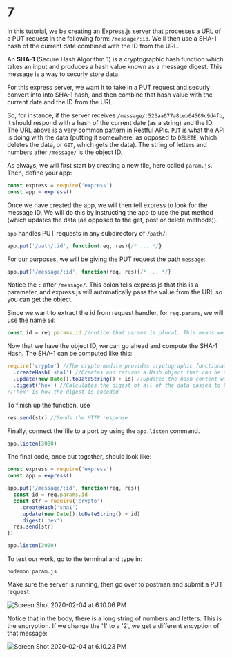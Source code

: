 # 7

In this tutorial, we be creating an Express.js server that processes a URL of a PUT request in the following form: `/message/:id`. We'll then use a SHA-1 hash of the current date combined with the ID from the URL.

An **SHA-1** \(Secure Hash Algorithm 1\) is a cryptographic hash function which takes an input and produces a hash value known as a message digest. This message is a way to securly store data.

For this express server, we want it to take in a PUT request and securly convert into into SHA-1 hash, and then combine that hash value with the current date and the ID from the URL.

So, for instance, if the server receives `/message/:526aa677a8ceb64569c9d4fb`, it should respond with a hash of the current date \(as a string\) and the ID. The URL above is a very common pattern in Restful APIs. `PUT` is what the API is doing with the data \(putting it somewhere, as opposed to `DELETE`, which deletes the data, or `GET`, which gets the data\). The string of letters and numbers after `/message/` is the object ID.

As always, we will first start by creating a new file, here called `param.js`. Then, define your app:

```javascript
const express = require('express') 
const app = express()
```

Once we have created the app, we will then tell express to look for the message ID. We will do this by instructing the app to use the put method \(which updates the data \(as opposed to the get, post or delete methods\)\).

`app` handles PUT requests in any subdirectory of `/path/`:

```javascript
app.put('/path/:id', function(req, res){/* ... */}
```

For our purposes, we will be giving the PUT request the path `message`:

```javascript
app.put('/message/:id', function(req, res){/* ... */}
```

Notice the `:` after `/message/`. This colon tells express.js that this is a parameter, and express.js will automatically pass the value from the URL so you can get the object.

Since we want to extract the id from request handler, for `req.params`, we will use the name `id`:

```javascript
const id = req.params.id //notice that params is plural. This means we can have more than one parameter
```

Now that we have the object ID, we can go ahead and compute the SHA-1 Hash. The SHA-1 can be computed like this:

```javascript
require('crypto') //The crypto module provides cryptographic functionality
  .createHash('sha1') //Creates and returns a Hash object that can be used to generate hash digests using the given algorithm
  .update(new Date().toDateString() + id) //Updates the hash content with the given data, in this case the current date and the message ID.
  .digest('hex') //Calculates the digest of all of the data passed to be hashed
//'hex' is how the digest is encoded
```

To finish up the function, use

```javascript
res.send(str) //Sends the HTTP response
```

Finally, connect the file to a port by using the `app.listen` command.

```javascript
app.listen(3000)
```

The final code, once put together, should look like:

```javascript
const express = require('express')
const app = express()

app.put('/message/:id', function(req, res){
  const id = req.params.id
  const str = require('crypto')
    .createHash('sha1')
    .update(new Date().toDateString() + id)
    .digest('hex')
  res.send(str)
})

app.listen(3000)
```

To test our work, go to the terminal and type in:

```text
nodemon param.js
```

Make sure the server is running, then go over to postman and submit a PUT request:

![Screen Shot 2020-02-04 at 6.10.06 PM](https://github.com/bitprj/curriculum/tree/248f3736c723250c63af1faf364df8bd633b83d7/Users/raynaney/Desktop/Screen%20Shot%202020-02-04%20at%206.10.06%20PM.png)

Notice that in the body, there is a long string of numbers and letters. This is the encryption. If we change the '1' to a '2', we get a different encyption of that message:

![Screen Shot 2020-02-04 at 6.10.23 PM](https://github.com/bitprj/curriculum/tree/248f3736c723250c63af1faf364df8bd633b83d7/Users/raynaney/Desktop/Screen%20Shot%202020-02-04%20at%206.10.23%20PM.png)

